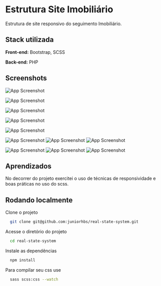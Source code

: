 # Estrutura Site Imobiliário 

Estrutura de site responsivo do seguimento Imobiliário. 

## Stack utilizada

**Front-end:** Bootstrap, SCSS

**Back-end:** PHP

## Screenshots

![App Screenshot](https://github.com/juniorhbs/real-state-system/blob/master/_src/images/screenshot_home.jpg?raw=true)

![App Screenshot](https://github.com/juniorhbs/real-state-system/blob/master/_src/images/screenshot_home_2.jpg?raw=true)

![App Screenshot](https://github.com/juniorhbs/real-state-system/blob/master/_src/images/screenshot_home_3.jpg?raw=true)

![App Screenshot](https://github.com/juniorhbs/real-state-system/blob/master/_src/images/screenshot_home_4.jpg?raw=true)

![App Screenshot](https://github.com/juniorhbs/real-state-system/blob/master/_src/images/screenshot_home_5.jpg?raw=true)

![App Screenshot](https://github.com/juniorhbs/real-state-system/blob/master/_src/images/screenshot_mobile.jpg?raw=true) ![App Screenshot](https://github.com/juniorhbs/real-state-system/blob/master/_src/images/screenshot_mobile_2.jpg?raw=true) ![App Screenshot](https://github.com/juniorhbs/real-state-system/blob/master/_src/images/screenshot_mobile_3.jpg?raw=true)

![App Screenshot](https://github.com/juniorhbs/real-state-system/blob/master/_src/images/screenshot_mobile_4.jpg?raw=true) ![App Screenshot](https://github.com/juniorhbs/real-state-system/blob/master/_src/images/screenshot_mobile_5.jpg?raw=true) ![App Screenshot](https://github.com/juniorhbs/real-state-system/blob/master/_src/images/screenshot_mobile_6.jpg?raw=true)

## Aprendizados

No decorrer do projeto exercitei o uso de técnicas de responsividade e boas práticas no uso do scss.

## Rodando localmente

Clone o projeto
```bash
  git clone git@github.com:juniorhbs/real-state-system.git
```
Acesse o diretório do projeto
```bash
  cd real-state-system
```
Instale as dependências
```bash
  npm install
```
Para compilar seu css use
```bash
  sass scss:css --watch
```



